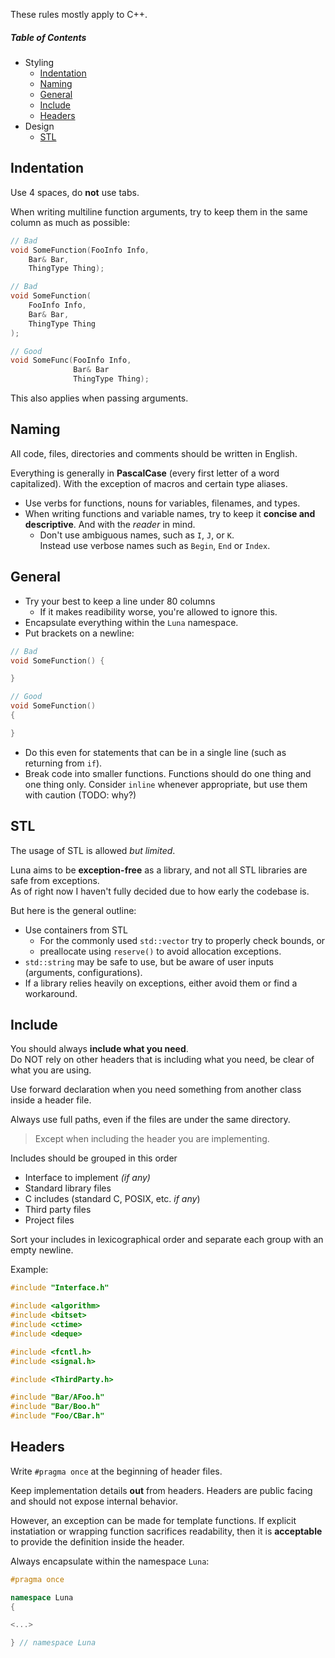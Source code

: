These rules mostly apply to C++.

##### Table of Contents
- Styling
  - [Indentation](#indentation)<br>
  - [Naming](#naming)<br>
  - [General](#general)<br>
  - [Include](#include)<br>
  - [Headers](#headers)<br>
- Design
  - [STL](#stl)<br>

<a name="indentation"/>

## Indentation
Use 4 spaces, do **not** use tabs.

When writing multiline function arguments, try to keep them in the same column as much as possible:
```cpp
// Bad
void SomeFunction(FooInfo Info,
    Bar& Bar,
    ThingType Thing);

// Bad
void SomeFunction(
    FooInfo Info,
    Bar& Bar,
    ThingType Thing
);

// Good
void SomeFunc(FooInfo Info,
              Bar& Bar
              ThingType Thing);
```

This also applies when passing arguments.

<a name="naming"/>

## Naming
All code, files, directories and comments should be written in English.

Everything is generally in **PascalCase** (every first letter of a word capitalized). With the exception of macros and certain type aliases.

- Use verbs for functions, nouns for variables, filenames, and types.
- When writing functions and variable names, try to keep it **concise and descriptive**. And with the _reader_ in mind.
  - Don't use ambiguous names, such as `I`, `J`, or `K`.<br>
    Instead use verbose names such as `Begin`, `End` or `Index`.

<a name="general"/>

## General
- Try your best to keep a line under 80 columns
  - If it makes readibility worse, you're allowed to ignore this.
- Encapsulate everything within the `Luna` namespace.
- Put brackets on a newline:
```cpp
// Bad
void SomeFunction() {

}

// Good
void SomeFunction()
{

}
```
- Do this even for statements that can be in a single line (such as returning from `if`).
- Break code into smaller functions. Functions should do one thing and one thing only.
  Consider `inline` whenever appropriate, but use them with caution (TODO: why?)
  

<a name="stl"/>

## STL
The usage of STL is allowed *but limited*.

Luna aims to be **exception-free** as a library, and not all STL libraries are safe from exceptions.<br>
As of right now I haven't fully decided due to how early the codebase is.

But here is the general outline:
- Use containers from STL
  - For the commonly used `std::vector` try to properly check bounds, or
  - preallocate using `reserve()` to avoid allocation exceptions.
- `std::string` may be safe to use, but be aware of user inputs (arguments, configurations).
- If a library relies heavily on exceptions, either avoid them or find a workaround.

<a name="include"/>

## Include
You should always **include what you need**.<br>
Do NOT rely on other headers that is including what you need, be clear of what you are using.

Use forward declaration when you need something from another class inside a header file.

Always use full paths, even if the files are under the same directory.
> Except when including the header you are implementing.

Includes should be grouped in this order
- Interface to implement _(if any)_
- Standard library files
- C includes (standard C, POSIX, etc. _if any_)
- Third party files
- Project files

Sort your includes in lexicographical order and separate each group with an empty newline.

Example:
```cpp
#include "Interface.h"

#include <algorithm>
#include <bitset>
#include <ctime>
#include <deque>

#include <fcntl.h>
#include <signal.h>

#include <ThirdParty.h>

#include "Bar/AFoo.h"
#include "Bar/Boo.h"
#include "Foo/CBar.h"
```

<a name="headers"/>

## Headers
Write `#pragma once` at the beginning of header files.

Keep implementation details **out** from headers. Headers are public facing and should not expose internal behavior.

However, an exception can be made for template functions. If explicit instatiation or wrapping function sacrifices readability, then it is **acceptable** to provide the definition inside the header.

Always encapsulate within the namespace `Luna`:
```cpp
#pragma once

namespace Luna
{

<...>

} // namespace Luna
```
